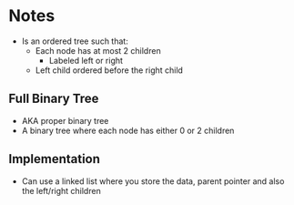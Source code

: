 # Notes

- Is an ordered tree such that:
  - Each node has at most 2 children
    - Labeled left or right
  - Left child ordered before the right child

## Full Binary Tree

- AKA proper binary tree
- A binary tree where each node has either 0 or 2 children

## Implementation

- Can use a linked list where you store the data, parent pointer and also the left/right children
